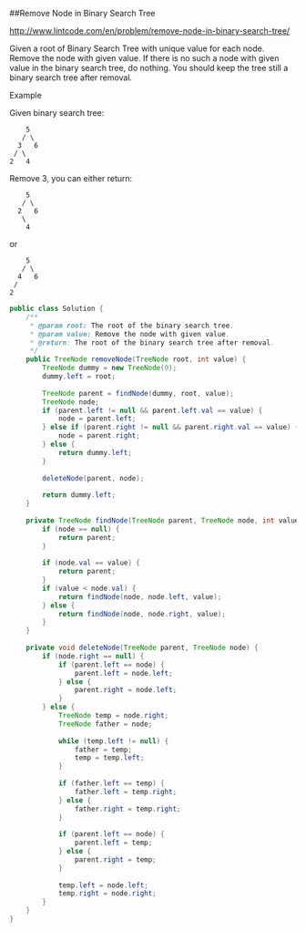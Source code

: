 ##Remove Node in Binary Search Tree

http://www.lintcode.com/en/problem/remove-node-in-binary-search-tree/

Given a root of Binary Search Tree with unique value for each node. Remove the node with given value. If there is no such a node with given value in the binary search tree, do nothing. You should keep the tree still a binary search tree after removal.

Example

Given binary search tree:

```
    5
   / \
  3   6
 / \
2   4

```

Remove 3, you can either return:

```
    5
   / \
  2   6
   \
    4

```

or

```
    5
   / \
  4   6
 /
2
```



```java
public class Solution {
    /**
     * @param root: The root of the binary search tree.
     * @param value: Remove the node with given value.
     * @return: The root of the binary search tree after removal.
     */
    public TreeNode removeNode(TreeNode root, int value) {
        TreeNode dummy = new TreeNode(0);
        dummy.left = root;
        
        TreeNode parent = findNode(dummy, root, value);
        TreeNode node;
        if (parent.left != null && parent.left.val == value) {
            node = parent.left;
        } else if (parent.right != null && parent.right.val == value) {
            node = parent.right;
        } else {
            return dummy.left;
        }
        
        deleteNode(parent, node);
        
        return dummy.left;
    }
    
    private TreeNode findNode(TreeNode parent, TreeNode node, int value) {
        if (node == null) {
            return parent;
        }
        
        if (node.val == value) {
            return parent;
        }
        if (value < node.val) {
            return findNode(node, node.left, value);
        } else {
            return findNode(node, node.right, value);
        }
    }
    
    private void deleteNode(TreeNode parent, TreeNode node) {
        if (node.right == null) {
            if (parent.left == node) {
                parent.left = node.left;
            } else {
                parent.right = node.left;
            }
        } else {
            TreeNode temp = node.right;
            TreeNode father = node;
            
            while (temp.left != null) {
                father = temp;
                temp = temp.left;
            }
            
            if (father.left == temp) {
                father.left = temp.right;
            } else {
                father.right = temp.right;
            }
            
            if (parent.left == node) {
                parent.left = temp;
            } else {
                parent.right = temp;
            }
            
            temp.left = node.left;
            temp.right = node.right;
        }
    }
}
```

